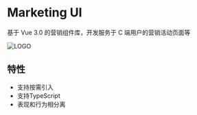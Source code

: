 # Marketing UI

基于 Vue 3.0 的营销组件库，开发服务于 C 端用户的营销活动页面等

![LOGO](//yun.tuisnake.com/mk-ui/logo.d6ecbd8a.png)

## 特性

- 支持按需引入
- 支持TypeScript
- 表现和行为相分离
